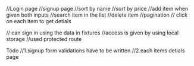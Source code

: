 //Login page 
//signup page
//sort by name
//sort by price
//add item when given both inputs
//search item in the list
//delete item
//pagination
// click on each item to get detials

// can sign in using the data in fixtures
//access is given by using local storage
//used protected route




Todo
//1.signup form validations have to be written
//2.each items detials page
